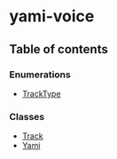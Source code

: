 # yami-voice

## Table of contents

### Enumerations

- [TrackType](../wiki/TrackType)

### Classes

- [Track](../wiki/Track)
- [Yami](../wiki/Yami)
